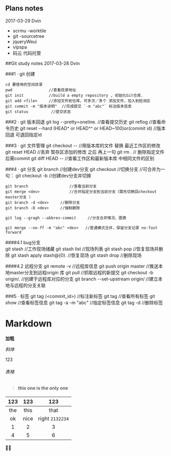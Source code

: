## Plans notes
2017-03-29 Dvin

* scrmu  -worktile  
* git  -sourcetree
* jqueryWeui
* vipspa
* 码云 代码托管









##Git study notes
2017-03-28 Dvin 

###1 · git 创建

	cd 要使用的空间目录   
	pwd                //查看目录地址
	git init           //build a empty repository , 初始化Git仓库.
	git add <file>     //添加文件到仓库，可多次／多个 添加文件，加入到检测区
	git commit -m "版本说明"  //完成提交 `-m "abc"` 标注版本信息
 	git status			//提交状态
   

###2 · git 版本回退
	git log --pretty=oneline. //查看提交历史
	git reflog      //查看命令历史
	git reset --hard (HEAD^ or HEAD^^ or HEAD~100)or(commit id) 
	                //版本回退 可退回指定id
	                
	                
	                
###3 · git 文件管理
	git checkout -- <file>  //用版本库的文件 替换 最近工作区的修改
	git reset HEAD <file>   //丢弃 暂存区添加的修改 之后 再上一句
	git rm <file>.          // 删除指定文件 后需commit
	git diff HEAD -- <file> //查看工作区和最新版本库 中相同文件的区别
	

###4 · git 分支
	git branch <dev> 		//创建dev分支
	git checkout <dev>		//切换分支
								//可合并为一句：
	git checkout -b <dev>   //创建dev分支并切换
	
	git branch   				//查看当前分支
	git merge <dev> 			//合并指定分支到当前分支（需先切换回checkout master分支 ）
	git branch -d <dev> 	//删除分支
	git branch -D <dev>		//强制删除
	
	git log --gragh --abbrev-commit 	//分支合并情况、图表
	
	git merge --no-ff -m "abc" <dev>   //普通模式合并，保留分支记录 no-fast forward
	
####4.1 bug分支	
	git stash 				//工作现场储藏
	git stash list			//现场列表
	git stash pop 			//恢复现场并删除
	git stash apply stash@{0}.  //恢复现场
	git stash drop 			//删除现场
	
####4.2 远程分支
	git remote -v 	//远程库信息
	git push origin master 	//推送本地master分支到远程origin 库
	git pull 			//抓取远程的新提交
	git checkout -b <dev> origin/<dev>. //创建于远程库对应的分支
	git branch --set-upstream <dev> origin/<dev> //建立本地与远程的分支关联
	
	
###5 · 标签
	git tag <tagname> (<commit_id>)		//标注新标签
	git tag				//查看所有标签
	git show <tagname> 		//查看标签信息
	git tag -a <tagname> -m "abc" //指定标签信息
	git tag -d <tagname>		//删除标签
	
	
	
# Markdown 


**加粗**

*斜体*

123 

<!--123123123-->
###### 表格
>#### this one is the only one
>
123 | 123 | 123
:---:|:---:|:---:
the | this |that |
ok|nice|right `2132234`
1|2|3|
4|5|6


	
	
	
	
	
	
	
	
	
	
	
	
	
	
	
	
	
	
 	



